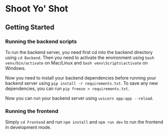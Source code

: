 # Shoot Yo' Shot

## Getting Started
### Running the backend scripts

To run the backend server, you need first cd into the backend directory using `cd Backend`. Then you need to activate the environment using `bash venv/bin/activate` on Mac/Linux and `bash venv\Scripts\activate` on Windows.

Now you need to install your backend dependencies before running your backend server using `pip install -r requirements.txt`. To save any new dependencies, you can run `pip freeze > requirements.txt`.

Now you can run your backend server using ```uvicorn app:app --reload```.

### Running the frontend

Simply `cd Frontend` and run `npm install` and `npm run dev` to run the frontend in development mode.
